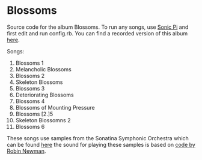 # Blossoms
Source code for the album Blossoms. To run any songs, use [Sonic Pi](https://sonic-pi.net/) and first edit and run config.rb. You can find a recorded version of this album [here](https://junber.bandcamp.com/album/blossoms).

Songs:
1. Blossoms 1
2. Melancholic Blossoms
3. Blossoms 2
4. Skeleton Blossoms
5. Blossoms 3
6. Deteriorating Blossoms
7. Blossoms 4
8. Blossoms of Mounting Pressure
9. Blossoms [2.]5
10. Skeleton Blossomns 2
11. Blossoms 6

These songs use samples from the Sonatina Symphonic Orchestra which can be found [here](https://github.com/peastman/sso) the sound for playing these samples is based on [code by Robin Newman](https://rbnrpi.wordpress.com/2016/03/16/sonatina-symphonic-orchestra-revisited-to-give-55-sample-voices-for-sonic-pi/).
